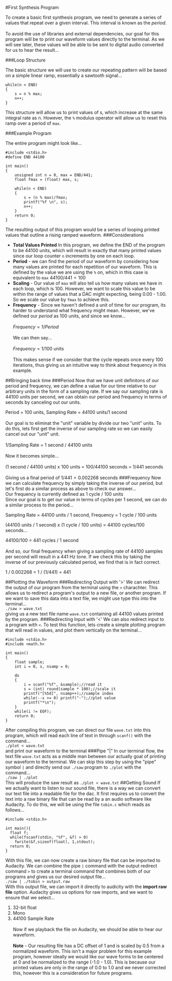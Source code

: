 #First Synthesis Program

To create a basic first synthesis program, we need to generate a series of values that repeat over a given interval. This interval is known as the *period*.<br><br>
To avoid the use of libraries and external dependencies, our goal for this program will be to print our waveform values directly to the terminal. As we will see later, these values will be able to be sent to digital audio converted for us to hear the result...<br>

###Loop Structure

The basic structure we will use to create our repeating pattern will be based on a simple linear ramp, essentially a sawtooth signal...

```
while(n < END)
{
	s = n % max;
	n++;
}
```
This structure will allow us to print values of s, which increase at the same integral rate as n. However, the `%` modulus operator will allow us to reset this ramp over a period of `max`.

###Example Program

The entire program might look like...

```
#include <stdio.h>
#define END 44100

int main()
{
    unsigned int n = 0, max = END/441;
    float fmax = (float) max, s;

    while(n < END)
    {
        s = (n % max)/fmax;
        printf("%f \n", s);
        n++;
    }
    return 0;
}
```
The resulting output of this program would be a series of looping printed values that outline a rising ramped waveform.
###Considerations
- **Total Values Printed** In this program, we define the END of the program to be 44100 units, which will result in exactly that many printed values since our loop counter `n` increments by one on each loop.
- **Period** - we can find the period of our waveform by considering how many values are printed for each repetition of our waveform. This is defined by the value we are using the `%` on, which in this case is equivalent to `max`
$44100/441 = 100$
- **Scaling** - Our value of `max` will also tell us how many values we have in each loop, which is 100. However, we want to scale this value to be within the range of values that a DAC might expecting, being 0.00 - 1.00. So we scale our value by `fmax` to achieve this.
- **Frequency** - Since we haven't defined a unit of time for our program, its harder to understand what frequency might mean. However, we've defined our *period* as 100 units, and since we know...<br><br>
$Frequency = 1/Period$<br><br>
We can then say...<br><br>
$Frequency = 1/100$ units <br><br>
This makes sense if we consider that the cycle repeats once every 100 iterations, thus giving us an intuitive way to think about frequency in this example.

##Bringing back time 
###Period
 Now that we have unit definitons of our period and frequency, we can define a value for our time relative to our arbitrary units in the form of a sampling rate. If we say our sampling rate is 44100 units per second, we can obtain our period and frequency in terms of seconds by canceling out our units.
 
 Period = 100 units, Sampling Rate = 44100 units/1 second <br><br>
 Our goal is to eliminat the "unit" variable by divide our two "unit" units. To do this, lets first get the inverse of our sampling rate so we can easily cancel out our "unit" unit.<br><br>
 1/Sampling Rate = 1 second / 44100 units <br><br>
 Now it becomes simple...<br><br>
(1 second / 44100 units) x 100 units = 100/44100 seconds = 1/441 seconds <br><br>
Giving us a final period of $1/441 = 0.002268$ seconds
###Frequency
Now we can calculate frequency by simply taking the inverse of our period, but let's first do a similar process as above to check our answer...<br>
Our frequency is currently defined as 1 cycle / 100 units<br>
Since our goal is to get our value in terms of cycles per 1 second, we can do a similar process to the period...<br>

Sampling Rate = 44100 units / 1 second, Frequency = 1 cycle / 100 units<br>

(44100 units / 1 second) x (1 cycle / 100 units) = 44100 cycles/100 seconds...<br>

44100/100 = 441 cycles / 1 second <br><br>
And so, our final frequency when giving a sampling rate of 44100 samples per second will result in a 441 Hz tone. If we check this by taking the inverse of our previously calculated period, we find that is in fact correct.

1 / 0.002268 = 1 / (1/441) = 441

##Plotting the Waveform
###Redirecting Output with '>'
We can redirect the output of our program from the terminal using the `>` charachter. This allows us to redirect a program's output to a new file, or another program. If we want to save this data into a text file, we might use type this into the terminal...<br>
`./saw > wave.txt`<br>
giving us a new text file name `wave.txt` containing all 44100 values printed by the program.
###Redirecting Input with '<'
We can also redirect input to a program with `<`. To test this function, lets create a simple plotting program that will read in values, and plot them vertically on the terminal...

```
#include <stdio.h>
#include <math.h>

int main()
{
    float sample;
    int i = 0, s, nsamp = 0;

    do
    {
        i = scanf("%f", &sample);//read it
        s = (int) round(sample * 100);//scale it
        printf("[%5d]", nsamp++);//sample index
        while(--s >= 0) printf("-");//plot value
        printf("*\n");
    }
    while(i != EOF);
    return 0;
}

```
After compiling this program, we can direct our file `wave.txt` into this program, which will read each line of text in through `scanf()` with the command...<br>
`./plot < wave.txt`<br>
and print our waveform to the terminal
###Pipe "|"
In our terminal flow, the text file `wave.txt` acts as a middle man between our actually goal of printing our waveform to the terminal. We can skip this step by using the "pipe" symbol `|` and directly send our `./saw` program to `./plot` with the command...<br>
`./saw | ./plot`<br>
This will produce the saw result as `./plot < wave.txt`
##Getting Sound
If we actually want to listen to our sound file, there is a way we can convert our text file into a readable file for the dac. It first requires us to convert the text into a raw binary file that can be read by a an audio software like Audacity.
To do this, we will be using the file `tobin.c` which reads as follows...

```
#include <stdio.h>

int main(){
  float f;
  while(fscanf(stdin, "%f", &f) > 0)
    fwrite(&f,sizeof(float), 1,stdout);   
  return 0;
}

```
With this file, we can now create a raw binary file that can be imported to Audacity. We can combine the pipe `|` command with the output redirect command `>` to create a terminal command that combines both of our programs and gives us our desired output file...<br>
`./saw | ./tobin > output.raw`<br>
With this output file, we can import it directly to audicity with the **import raw file** option. Audacity gives us options for raw imports, and we want to ensure that we select...<br>
1. 32-bit float <br>
2. Mono<br>
3. 44100 Sample Rate<br><br>
Now if we playback the file on Audacity, we should be able to hear our waveform.<br><br>
**Note** - Our resulting file has a DC offset of 1 and is scaled by 0.5 from a normalized waveform. This isn't a major problem for this example program, however ideally we would like our wave forms to be centered at 0 and be normalized to the range (-1.0 - 1.0). This is because our printed values are only in the range of 0.0 to 1.0 and we never corrected this, however this is a consideration for future programs.

 
 






